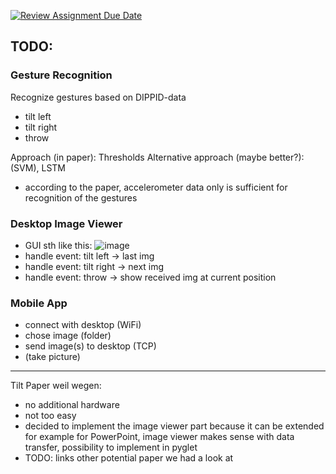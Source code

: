 [![Review Assignment Due Date](https://classroom.github.com/assets/deadline-readme-button-24ddc0f5d75046c5622901739e7c5dd533143b0c8e959d652212380cedb1ea36.svg)](https://classroom.github.com/a/Ki47e6IN)

## TODO:

### Gesture Recognition

Recognize gestures based on DIPPID-data

- tilt left
- tilt right
- throw

Approach (in paper): Thresholds
Alternative approach (maybe better?): (SVM), LSTM

- according to the paper, accelerometer data only is sufficient for recognition of the gestures

### Desktop Image Viewer

- GUI sth like this: ![image](https://github.com/ITT23/assignment-08-replication-tilted/assets/53038141/5d7a7aa6-e0e2-4e05-bf4c-f05ad32e7f3e)
- handle event: tilt left -> last img
- handle event: tilt right -> next img
- handle event: throw -> show received img at current position

### Mobile App

- connect with desktop (WiFi)
- chose image (folder)
- send image(s) to desktop (TCP)
- (take picture)

---

Tilt Paper weil wegen:

- no additional hardware
- not too easy
- decided to implement the image viewer part because it can be extended for example for PowerPoint, image viewer makes sense with data transfer, possibility to implement in pyglet
- TODO: links other potential paper we had a look at
